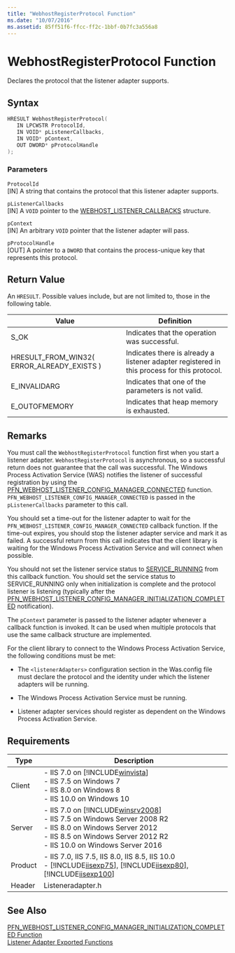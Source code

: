 ```yaml
---
title: "WebhostRegisterProtocol Function"
ms.date: "10/07/2016"
ms.assetid: 85ff51f6-ffcc-ff2c-1bbf-0b7fc3a556a8
---
```

# WebhostRegisterProtocol Function
Declares the protocol that the listener adapter supports.  
  
## Syntax  
  
```cpp  
HRESULT WebhostRegisterProtocol(  
   IN LPCWSTR ProtocolId,  
   IN VOID* pListenerCallbacks,  
   IN VOID* pContext,  
   OUT DWORD* pProtocolHandle  
);  
```  
  
### Parameters  
 `ProtocolId`  
 [IN] A string that contains the protocol that this listener adapter supports.  
  
 `pListenerCallbacks`  
 [IN] A `VOID` pointer to the [WEBHOST_LISTENER_CALLBACKS](../../web-development-reference\native-code-api-reference/webhost-listener-callbacks-structure.md) structure.  
  
 `pContext`  
 [IN] An arbitrary `VOID` pointer that the listener adapter will pass.  
  
 `pProtocolHandle`  
 [OUT] A pointer to a `DWORD` that contains the process-unique key that represents this protocol.  
  
## Return Value  
 An `HRESULT`. Possible values include, but are not limited to, those in the following table.  
  
|Value|Definition|  
|-----------|----------------|  
|S_OK|Indicates that the operation was successful.|  
|HRESULT_FROM_WIN32( ERROR_ALREADY_EXISTS )|Indicates there is already a listener adapter registered in this process for this protocol.|  
|E_INVALIDARG|Indicates that one of the parameters is not valid.|  
|E_OUTOFMEMORY|Indicates that heap memory is exhausted.|  
  
## Remarks  
 You must call the `WebhostRegisterProtocol` function first when you start a listener adapter. `WebhostRegisterProtocol` is asynchronous, so a successful return does not guarantee that the call was successful. The Windows Process Activation Service (WAS) notifies the listener of successful registration by using the [PFN_WEBHOST_LISTENER_CONFIG_MANAGER_CONNECTED](../../web-development-reference\native-code-api-reference/pfn-webhost-listener-config-manager-connected-function.md) function. `PFN_WEBHOST_LISTENER_CONFIG_MANAGER_CONNECTED` is passed in the `pListenerCallbacks` parameter to this call.  
  
 You should set a time-out for the listener adapter to wait for the `PFN_WEBHOST_LISTENER_CONFIG_MANAGER_CONNECTED` callback function. If the time-out expires, you should stop the listener adapter service and mark it as failed. A successful return from this call indicates that the client library is waiting for the Windows Process Activation Service and will connect when possible.  
  
 You should not set the listener service status to [SERVICE_RUNNING](https://go.microsoft.com/fwlink/?LinkId=63964) from this callback function. You should set the service status to SERVICE_RUNNING only when initialization is complete and the protocol listener is listening (typically after the [PFN_WEBHOST_LISTENER_CONFIG_MANAGER_INITIALIZATION_COMPLETED](../../web-development-reference\native-code-api-reference/pfn-webhost-listener-config-manager-initialization-completed-function.md) notification).  
  
 The `pContext` parameter is passed to the listener adapter whenever a callback function is invoked. It can be used when multiple protocols that use the same callback structure are implemented.  
  
 For the client library to connect to the Windows Process Activation Service, the following conditions must be met:  
  
-   The `<listenerAdapters>` configuration section in the Was.config file must declare the protocol and the identity under which the listener adapters will be running.  
  
-   The Windows Process Activation Service must be running.  
  
-   Listener adapter services should register as dependent on the Windows Process Activation Service.  
  
## Requirements  
  
|Type|Description|  
|----------|-----------------|  
|Client|-   IIS 7.0 on [!INCLUDE[winvista](../../wmi-provider/includes/winvista-md.md)]<br />-   IIS 7.5 on Windows 7<br />-   IIS 8.0 on Windows 8<br />-   IIS 10.0 on Windows 10|  
|Server|-   IIS 7.0 on [!INCLUDE[winsrv2008](../../wmi-provider/includes/winsrv2008-md.md)]<br />-   IIS 7.5 on Windows Server 2008 R2<br />-   IIS 8.0 on Windows Server 2012<br />-   IIS 8.5 on Windows Server 2012 R2<br />-   IIS 10.0 on Windows Server 2016|  
|Product|-   IIS 7.0, IIS 7.5, IIS 8.0, IIS 8.5, IIS 10.0<br />-   [!INCLUDE[iisexp75](../../web-development-reference/native-code-api-reference/includes/iisexp75-md.md)], [!INCLUDE[iisexp80](../../web-development-reference/native-code-api-reference/includes/iisexp80-md.md)], [!INCLUDE[iisexp100](../../web-development-reference/native-code-api-reference/includes/iisexp100-md.md)]|  
|Header|Listeneradapter.h|  
  
## See Also  
 [PFN_WEBHOST_LISTENER_CONFIG_MANAGER_INITIALIZATION_COMPLETED Function](../../web-development-reference\native-code-api-reference/pfn-webhost-listener-config-manager-initialization-completed-function.md)   
 [Listener Adapter Exported Functions](../../web-development-reference\native-code-api-reference/listener-adapter-exported-functions.md)